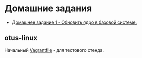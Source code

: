 # Домашние задания
* [Домашнее задание 1 -  Обновить ядро в базовой системе.](manual_kernel_update/) 


## otus-linux

Начальный [Vagrantfile](Vagrantfile) - для тестового стенда.
